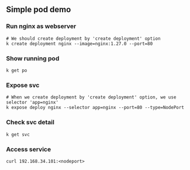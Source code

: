 ## Simple pod demo

### Run nginx as webserver

```shell
# We should create deployment by 'create deployment' option
k create deployment nginx --image=nginx:1.27.0 --port=80
```

### Show running pod

```shell
k get po
```

### Expose svc

```shell
# When we create deployment by 'create deployment' option, we use selector 'app=nginx'
k expose deploy nginx --selector app=nginx --port=80 --type=NodePort
```

### Check svc detail

```shell
k get svc
```

### Access service

```shell
curl 192.168.34.101:<nodeport>
```
